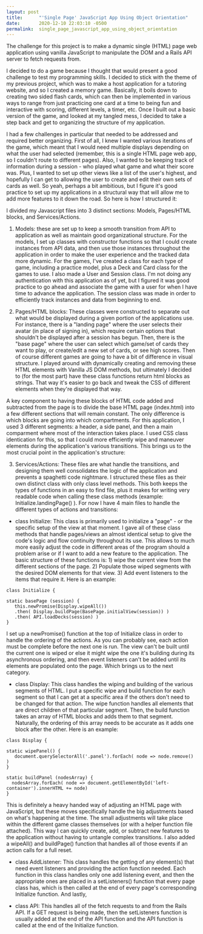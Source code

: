 ```yaml
---
layout: post
title:      "'Single Page' JavaScript App Using Object Orientation"
date:       2020-12-10 22:03:10 -0500
permalink:  single_page_javascript_app_using_object_orientation
---
```



The challenge for this project is to make a dynamic single (HTML) page web application using vanilla JavaScript to manipulate the DOM and a Rails API server to fetch requests from. 

I decided to do a game because I thought that would present a good challenge to test my programming skills. I decided to stick with the theme of my previous project, which was to make a host application for a tutoring website, and so I created a memory game. Basically, it boils down to creating two sided flash cards, which can then be implemented in various ways to range from  just practicing one card at a time to being fun and interactive with scoring, different levels,  a timer, etc. Once I built out a basic version of the game, and looked at my tangled mess, I decided to take a step back and get to organizing the structure of my application. 

I had a few challenges in particular that needed to be addressed and required better organizing. First of all, I knew I wanted various iterations of the game, which meant that I would need multiple displays depending on what the user had selected (remember, this is a single HTML page web app, so I couldn't route to different pages). Also, I wanted to be keeping track of information during a session - who played what game and what their score was. Plus, I wanted to set up other views like a list of the user's highest, and hopefully I can get to allowing the user to create and edit their own sets of cards as well. So yeah, perhaps a bit ambitious, but I figure it's good practice to set up my applications in a structural way that will allow me to add more features to it down the road. So here is how I structured it:

I divided my Javascript files into 3 distinct sections: Models, Pages/HTML blocks, and Services/Actions.

1) Models: these are set up to keep a smooth transition from API to application as well as maintain good organizational structure. For the models, I set up classes with constructor functions so that I could create instances from API data, and then use those instances throughout the application in order to make the user experience and the tracked data more dynamic. For the games, I've created a class for each type of game, including a practice model, plus a Deck and Card class for the games to use. I also made a User and Session class. I'm not doing any authentication with this application as of yet, but I figured it was good practice to go ahead and associate the game with a user for when I have time to advance the application. The session class was made in order to efficiently track instances and data from beginning to end.

2) Pages/HTML blocks: These classes were constructed to separate out what would be displayed during a given portion of the applications use. For instance, there is a "landing page" where the user selects their avatar (in place of signing in), which require certain options that shouldn't be displayed after a session has begun. Then, there is the "base page" where the user can select which game/set of cards they want to play, or create/edit a new set of cards, or see high scores. Then of course different games are going to have a bit of difference in visual structure. I played around with dynamically creating and removing these HTML elements with Vanilla JS DOM methods, but ultimately I decided to (for the most part) have these class functions return html blocks as strings. That way it's easier to go back and tweak the CSS of different elements when they're displayed that way.

A key component to having these blocks of HTML code added and subtracted from the page is to divide the base HTML page (index.html) into a few different sections that will remain constant. The only difference is which blocks are going into which compartments. For this application, I used 3 different segments: a header, a side panel, and then a main comparment where most of the interaction takes place. I used CSS class identication for this, so that I could more efficiently wipe and maneuver elements during the application's various transitions. This brings us to the most crucial point in the application's structure:

3) Services/Actions: These files are what handle the transitions, and designing them well consolidates the logic of the application and prevents a spaghetti code nightmare. I structured these files as their own distinct class with only class level methods. This both keeps the types of functions in an easy to find file, plus it makes for writing very readable code when calling these class methods (example: Initialize.landingPage() ). For now I have 4 main files to handle the different types of actions and transitions:

* class Initialize: This class is primarily used to initialize a "page" - or the specific setup of the view at that moment. I gave all of these class methods that handle pages/views an almost identical setup to give the code's logic and flow continuity throughout its use. This allows to much more easily adjust the code in different areas of the program should a problem arise or if I want to add a new feature to the application. The basic structure of these functions is: 1) wipe the current view from the different sections of the page. 2) Populate those wiped segments with the desired DOM elements for that view. 3) Add event listeners to the items that require it. Here is an example: 
```
class Initialize {

static basePage (session) {
   this.newPromise(Display.wipeAll())
   .then( Display.buildPage(BasePage.initialView(session)) )
   .then( API.loadDecks(session) )
}
```
I set up a newPromise() function at the top of Initialize class in order to handle the ordering of the actions. As you can probably see, each action must be complete before the next one is run. The view can't be built until the current one is wiped or else it might wipe the one it's building during its asynchronous ordering, and then event listeners can't be added until its elements are populated onto the page. Which brings us to the next category.

*  class Display: This class handles the wiping and building of the various segments of HTML. I put a specific wipe and build function for each segment so that I can get at a specific area if the others don't need to be changed for that action. The wipe function handles all elements that are direct children of that particular segment. Then, the build function takes an array of HTML blocks and adds them to that segment. Naturally, the ordering of this array needs to be accurate as it adds one block after the other. Here is an example:
```
class Display {

static wipePanel() {
   document.querySelectorAll('.panel').forEach( node => node.remove() )
}

static buildPanel (nodesArray) {
  nodesArray.forEach( node => document.getElementById('left-container').innerHTML += node)
}
```
This is definitely a heavy handed way of adjusting an HTML page with JavaScript, but these moves specifically handle the big adjustments based on what's happening at the time. The small adjustments will take place within the different game classes themselves (or with a helper function file attached). This way I can quickly create, add, or subtract new features to the application without having to untangle complex transitions. I also added a wipeAll() and buildPage() function that handles all of those events if an action calls for a full reset.

*   class AddListener: This class handles the getting of any element(s) that need event listeners and providing the action function needed. Each function in this class handles only one add listening event, and then the appropriate ones are placed in a setListeners() function that every page class has, which is then called at the end of every page's corresponding Initialize function. And lastly,

*   class API: This handles all of the fetch requests to and from the Rails API. If a GET request is being made, then the setListeners function is usually added at the end of the API function and the API function is called at the end of the Initialize function.
